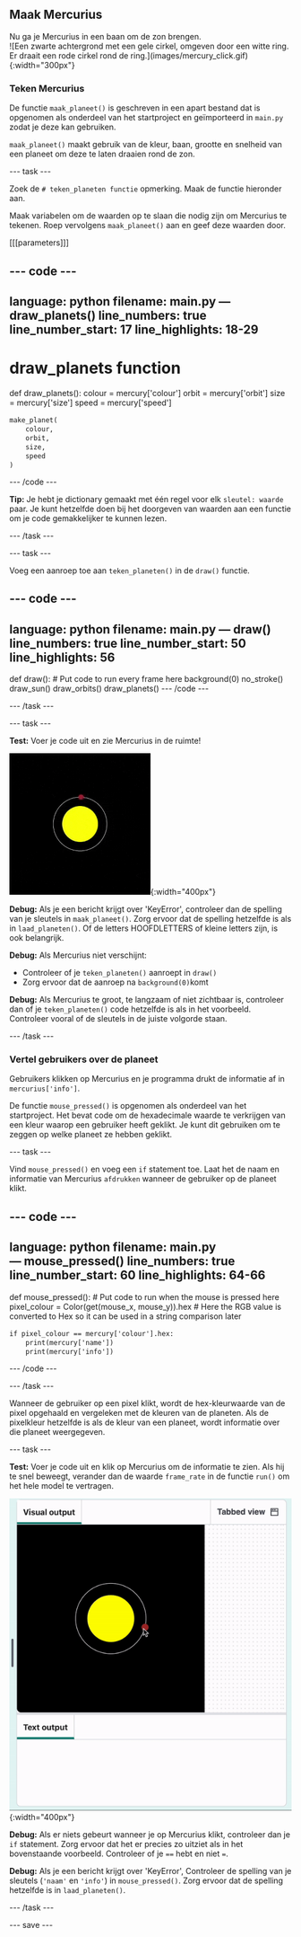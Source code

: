 ## Maak Mercurius

<div style="display: flex; flex-wrap: wrap">
<div style="flex-basis: 200px; flex-grow: 1; margin-right: 15px;">
Nu ga je Mercurius in een baan om de zon brengen.
</div>
<div>
![Een zwarte achtergrond met een gele cirkel, omgeven door een witte ring. Er draait een rode cirkel rond de ring.](images/mercury_click.gif){:width="300px"}
</div>
</div>

### Teken Mercurius

De functie `maak_planeet()` is geschreven in een apart bestand dat is opgenomen als onderdeel van het startproject en geïmporteerd in `main.py` zodat je deze kan gebruiken.

`maak_planeet()` maakt gebruik van de kleur, baan, grootte en snelheid van een planeet om deze te laten draaien rond de zon.

--- task ---

Zoek de `# teken_planeten functie` opmerking. Maak de functie hieronder aan.

Maak variabelen om de waarden op te slaan die nodig zijn om Mercurius te tekenen. Roep vervolgens `maak_planeet()` aan en geef deze waarden door.

[[[parameters]]]

--- code ---
---
language: python filename: main.py — draw_planets() line_numbers: true line_number_start: 17
line_highlights: 18-29
---
# draw_planets function
def draw_planets(): colour = mercury['colour'] orbit = mercury['orbit'] size = mercury['size'] speed = mercury['speed']

    make_planet(
        colour, 
        orbit, 
        size, 
        speed
    )
--- /code ---

**Tip:** Je hebt je dictionary gemaakt met één regel voor elk `sleutel: waarde` paar. Je kunt hetzelfde doen bij het doorgeven van waarden aan een functie om je code gemakkelijker te kunnen lezen.

--- /task ---

--- task ---

Voeg een aanroep toe aan `teken_planeten()` in de `draw()` functie.

--- code ---
---
language: python filename: main.py — draw() line_numbers: true line_number_start: 50
line_highlights: 56
---
def draw(): # Put code to run every frame here background(0) no_stroke() draw_sun() draw_orbits() draw_planets() --- /code ---

--- /task ---

--- task ---

**Test:** Voer je code uit en zie Mercurius in de ruimte!

![Een zwarte achtergrond met een gele cirkel, omgeven door een witte ring. Een rode cirkel draait rond de ring.](images/mercury.gif){:width="400px"}

**Debug:** Als je een bericht krijgt over 'KeyError', controleer dan de spelling van je sleutels in `maak_planeet()`. Zorg ervoor dat de spelling hetzelfde is als in `laad_planeten()`. Of de letters HOOFDLETTERS of kleine letters zijn, is ook belangrijk.

**Debug:** Als Mercurius niet verschijnt:
 - Controleer of je `teken_planeten()` aanroept in `draw()`
 - Zorg ervoor dat de aanroep na `background(0)`komt

**Debug:** Als Mercurius te groot, te langzaam of niet zichtbaar is, controleer dan of je `teken_planeten()` code hetzelfde is als in het voorbeeld. Controleer vooral of de sleutels in de juiste volgorde staan.

--- /task ---

### Vertel gebruikers over de planeet

Gebruikers klikken op Mercurius en je programma drukt de informatie af in `mercurius['info']`.

De functie `mouse_pressed()` is opgenomen als onderdeel van het startproject. Het bevat code om de hexadecimale waarde te verkrijgen van een kleur waarop een gebruiker heeft geklikt. Je kunt dit gebruiken om te zeggen op welke planeet ze hebben geklikt.

--- task ---

Vind `mouse_pressed()` en voeg een `if` statement toe. Laat het de naam en informatie van Mercurius `afdrukken` wanneer de gebruiker op de planeet klikt.

--- code ---
---
language: python filename: main.py — mouse_pressed() line_numbers: true line_number_start: 60
line_highlights: 64-66
---
def mouse_pressed(): # Put code to run when the mouse is pressed here pixel_colour = Color(get(mouse_x, mouse_y)).hex  # Here the RGB value is converted to Hex so it can be used in a string comparison later

    if pixel_colour == mercury['colour'].hex:
        print(mercury['name'])
        print(mercury['info'])

--- /code ---

--- /task ---

Wanneer de gebruiker op een pixel klikt, wordt de hex-kleurwaarde van de pixel opgehaald en vergeleken met de kleuren van de planeten. Als de pixelkleur hetzelfde is als de kleur van een planeet, wordt informatie over die planeet weergegeven.

--- task ---

**Test:** Voer je code uit en klik op Mercurius om de informatie te zien. Als hij te snel beweegt, verander dan de waarde `frame_rate` in de functie `run()` om het hele model te vertragen.

![Een zwarte achtergrond met een gele cirkel, omgeven door een witte ring. Een rode cirkel draait rond de ring. Informatie over Mercurius verschijnt in de tekstuitvoer.](images/mercury_click.gif){:width="400px"}

**Debug:** Als er niets gebeurt wanneer je op Mercurius klikt, controleer dan je `if` statement. Zorg ervoor dat het er precies zo uitziet als in het bovenstaande voorbeeld. Controleer of je `==` hebt en niet `=`.

**Debug:** Als je een bericht krijgt over 'KeyError', Controleer de spelling van je sleutels (`'naam'` en `'info'`) in `mouse_pressed()`. Zorg ervoor dat de spelling hetzelfde is in `laad_planeten()`.

--- /task ---

--- save ---
